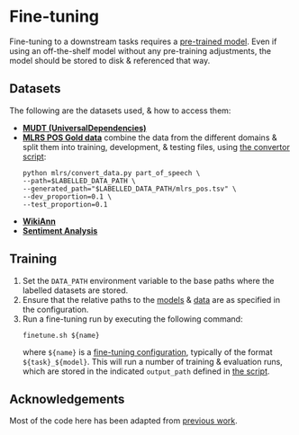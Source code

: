# Fine-tuning

Fine-tuning to a downstream tasks requires a [pre-trained model](../pretrain).
Even if using an off-the-shelf model without any pre-training adjustments, the model should be stored to disk & referenced that way.


## Datasets

The following are the datasets used, & how to access them:

- **[MUDT (UniversalDependencies)](https://github.com/UniversalDependencies/UD_Maltese-MUDT/)**
- **[MLRS POS Gold data](https://mlrs.research.um.edu.mt/)**
  combine the data from the different domains & split them into training, development, & testing files,
  using [the convertor script](../data/mlrs/convert_data.py):
  ```shell
  python mlrs/convert_data.py part_of_speech \
  --path=$LABELLED_DATA_PATH \
  --generated_path="$LABELLED_DATA_PATH/mlrs_pos.tsv" \
  --dev_proportion=0.1 \
  --test_proportion=0.1
  ```
- **[WikiAnn](https://github.com/afshinrahimi/mmner)**
- **[Sentiment Analysis](https://github.com/jerbarnes/typology_of_crosslingual/tree/master/data/sentiment/mt)**


## Training

1. Set the `DATA_PATH` environment variable to the base paths where the labelled datasets are stored.
2. Ensure that the relative paths to the [models](config/lib/models.libsonnet) & [data](config/lib/data.libsonnet) are as specified in the configuration.
3. Run a fine-tuning run by executing the following command:
   ```shell
   finetune.sh ${name}
   ```
   where `${name}` is a [fine-tuning configuration](config/autogen), typically of the format `${task}_${model}`. 
   This will run a number of training & evaluation runs, which are stored in the indicated `output_path` defined in [the script](finetune.sh).


## Acknowledgements

Most of the code here has been adapted from [previous work](https://github.com/ethch18/specializing-multilingual).
